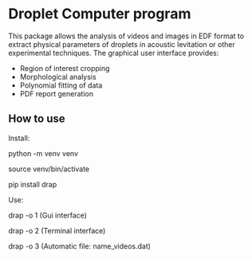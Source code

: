 # Droplet Computer program

This package allows the analysis of videos and images in EDF format to extract 
physical parameters of droplets in acoustic levitation or other experimental techniques. 
The graphical user interface provides:

- Region of interest cropping  
- Morphological analysis  
- Polynomial fitting of data  
- PDF report generation  

## How to use

Install:

python -m venv venv

source venv/bin/activate

pip install drap

Use:

drap -o 1 (Gui interface)

drap -o 2 (Terminal interface)

drap -o 3  (Automatic file: name_videos.dat)
